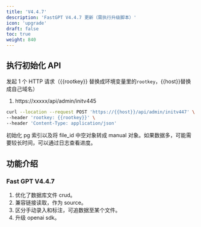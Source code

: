 ```yaml
---
title: 'V4.4.7'
description: 'FastGPT V4.4.7 更新（需执行升级脚本）'
icon: 'upgrade'
draft: false
toc: true
weight: 840
---
```


## 执行初始化 API

发起 1 个 HTTP 请求（{{rootkey}} 替换成环境变量里的`rootkey`，{{host}}替换成自己域名）

1. https://xxxxx/api/admin/initv445

```bash
curl --location --request POST 'https://{{host}}/api/admin/initv447' \
--header 'rootkey: {{rootkey}}' \
--header 'Content-Type: application/json'
```

初始化 pg 索引以及将 file_id 中空对象转成 manual 对象。如果数据多，可能需要较长时间，可以通过日志查看进度。

## 功能介绍

### Fast GPT V4.4.7

1. 优化了数据库文件 crud。
2. 兼容链接读取，作为 source。
3. 区分手动录入和标注，可追数据至某个文件。
4. 升级 openai sdk。